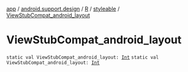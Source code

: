 [app](../../../index.md) / [android.support.design](../../index.md) / [R](../index.md) / [styleable](index.md) / [ViewStubCompat_android_layout](.)

# ViewStubCompat_android_layout

`static val ViewStubCompat_android_layout: `[`Int`](https://kotlinlang.org/api/latest/jvm/stdlib/kotlin/-int/index.html)
`static val ViewStubCompat_android_layout: `[`Int`](https://kotlinlang.org/api/latest/jvm/stdlib/kotlin/-int/index.html)